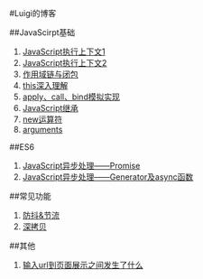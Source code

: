 #Luigi的博客

##JavaScirpt基础
1. [JavaScript执行上下文1](https://www.jianshu.com/p/1029e947f795)
2. [JavaScript执行上下文2](https://www.jianshu.com/p/846cdb63933e)
3. [作用域链与闭包](https://www.jianshu.com/p/e2c6978299ec)
4. [this深入理解](https://www.jianshu.com/p/708eb70e2c13)
5. [apply、call、bind模拟实现](https://www.jianshu.com/p/7b7e951d6833)
6. [JavaScript继承](https://www.jianshu.com/p/6b16fb66ecd6)
7. [new运算符](https://www.jianshu.com/p/373df28e79cd)
8. [arguments](https://www.jianshu.com/p/0fd7d762d4f6)

##ES6
1. [JavaScript异步处理——Promise](https://www.jianshu.com/p/3e5f79bdb55f)
2. [JavaScript异步处理——Generator及async函数](https://www.jianshu.com/p/1401c734efc4)

##常见功能
1. [防抖&节流](https://www.jianshu.com/p/716b3e2fc84b)
2. [深拷贝](https://www.jianshu.com/p/aee87a160261)

##其他
1. [输入url到页面展示之间发生了什么](https://www.jianshu.com/p/8cb0b3373701)
